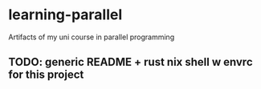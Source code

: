 # learning-parallel

Artifacts of my uni course in parallel programming

## TODO: generic README + rust nix shell w envrc for this project
